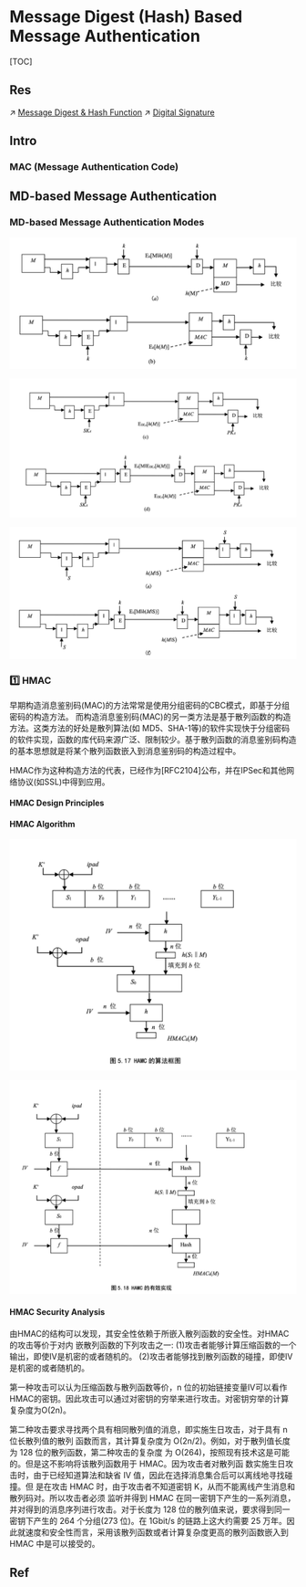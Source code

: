 # Message Digest (Hash) Based Message Authentication

[TOC]



## Res
↗ [Message Digest & Hash Function](🤐%20Cryptography/Modern%20Cryptography/Message%20Digest%20&%20Hash%20Function/Message%20Digest%20&%20Hash%20Function.md)
↗ [Digital Signature](Digital%20Signature/Digital%20Signature.md)



## Intro
### MAC (Message Authentication Code)



## MD-based Message Authentication
### MD-based Message Authentication Modes
![](../../../../Assets/Pics/Screenshot%202023-05-10%20at%202.46.31%20PM.png)

![](../../../../Assets/Pics/Screenshot%202023-05-10%20at%202.46.41%20PM.png)

![](../../../../Assets/Pics/Screenshot%202023-05-10%20at%202.46.54%20PM.png)


### 1️⃣ HMAC
早期构造消息鉴别码(MAC)的方法常常是使用分组密码的CBC模式，即基于分组密码的构造方法。 而构造消息鉴别码(MAC)的另一类方法是基于散列函数的构造方法。这类方法的好处是散列算法(如 MD5、SHA-1等)的软件实现快于分组密码的软件实现，函数的库代码来源广泛、限制较少。基于散列函数的消息鉴别码构造的基本思想就是将某个散列函数嵌入到消息鉴别码的构造过程中。

HMAC作为这种构造方法的代表，已经作为[RFC2104]公布，并在IPSec和其他网络协议(如SSL)中得到应用。

#### HMAC Design Principles


#### HMAC Algorithm
![](../../../../Assets/Pics/Screenshot%202023-05-10%20at%202.47.15%20PM.png)


![](../../../../Assets/Pics/Screenshot%202023-05-10%20at%202.47.30%20PM.png)


#### HMAC Security Analysis
由HMAC的结构可以发现，其安全性依赖于所嵌入散列函数的安全性。对HMAC的攻击等价于对内 嵌散列函数的下列攻击之一:
(1)攻击者能够计算压缩函数的一个输出，即使IV是机密的或者随机的。 
(2)攻击者能够找到散列函数的碰撞，即使IV是机密的或者随机的。

第一种攻击可以认为压缩函数与散列函数等价，n 位的初始链接变量IV可以看作HMAC的密钥。因此攻击可以通过对密钥的穷举来进行攻击。对密钥穷举的计算复杂度为O(2n)。

第二种攻击要求寻找两个具有相同散列值的消息，即实施生日攻击，对于具有 n 位长散列值的散列 函数而言，其计算复杂度为 O(2n/2)。例如，对于散列值长度为 128 位的散列函数，第二种攻击的复杂度 为 O(264)，按照现有技术这是可能的。但是这不影响将该散列函数用于 HMAC。因为攻击者对散列函 数实施生日攻击时，由于已经知道算法和缺省 IV 值，因此在选择消息集合后可以离线地寻找碰撞。但 是在攻击 HMAC 时，由于攻击者不知道密钥 K，从而不能离线产生消息和散列码对。所以攻击者必须 监听并得到 HMAC 在同一密钥下产生的一系列消息，并对得到的消息序列进行攻击。对于长度为 128 位的散列值来说，要求得到同一密钥下产生的 264 个分组(273 位)。在 1Gbit/s 的链路上这大约需要 25 万年。因此就速度和安全性而言，采用该散列函数或者计算复杂度更高的散列函数嵌入到 HMAC 中是可以接受的。




## Ref

